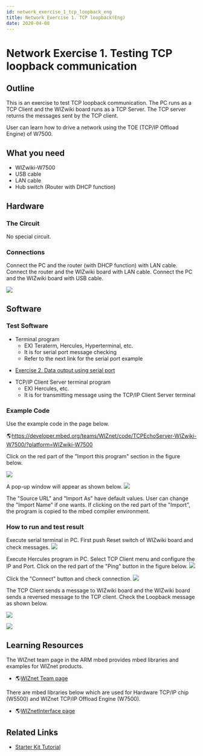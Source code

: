 ```yaml
---
id: network_exercise_1_tcp_loopback_eng
title: Network Exercise 1. TCP loopback(Eng)
date: 2020-04-08
---
```


# Network Exercise 1. Testing TCP loopback communication

## Outline

This is an exercise to test TCP loopback communication. The PC runs as a
TCP Client and the WIZwiki board runs as a TCP Server. The TCP server
returns the messages sent by the TCP client.

User can learn how to drive a network using the TOE (TCP/IP Offload
Engine) of W7500.

## What you need

  - WIZwiki-W7500
  - USB cable
  - LAN cable
  - Hub switch (Router with DHCP function)

## Hardware

### The Circuit

No special circuit.

### Connections

Connect the PC and the router (with DHCP function) with LAN cable.
Connect the router and the WIZwiki board with LAN cable. Connect the PC
and the WIZwiki board with USB cable.

![](/document_framework/img/products/wizwiki_mbed_kit/kit_en/tcp_loopback_system_config_en.png)

## Software

### Test Software

  - Terminal program
      - EX) Teraterm, Hercules, Hyperterminal, etc.
      - It is for serial port message checking
      - Refer to the next link for the serial port example

<!-- end list -->

 
  * [Exercise 2. Data output using serial port](Exercise_2._Serial_port(Eng).md)


  - TCP/IP Client Server terminal program
      - EX) Hercules, etc.
      - It is for transmitting message using the TCP/IP Client Server
        terminal

### Example Code

Use the example code in the page below.

🌎<https://developer.mbed.org/teams/WIZnet/code/TCPEchoServer-WIZwiki-W7500/?platform=WIZwiki-W7500>

Click on the red part of the "Import this program" section in the figure
below.

![](/document_framework/img/products/wizwiki_mbed_kit/kit_en/ex_tcp_loop_1.jpg)

A pop-up window will appear as shown below.
![](/document_framework/img/products/wizwiki_mbed_kit/kit_en/ex_tcp_loop_2.jpg)

The "Source URL" and "Import As" have default values. User can change
the "Import Name" if one wants. If clicking on the red part of the
"Import", the program is copied to the mbed compiler environment.
### How to run and test result

Execute serial terminal in PC. First push Reset switch of WIZwiki board
and check messages.
![](/document_framework/img/products/wizwiki_mbed_kit/kit_en/ex_tcp_loop_server1.jpg)

Execute Hercules program in PC. Select TCP Client menu and configure the
IP and Port. Click on the red part of the "Ping" button in the figure
below. ![](https://github.com/Wiznet/document_framework/img/products/wizwiki_mbed_kit/kit_en/ex_tcp_loop_client1.jpg)

Click the "Connect" button and check connection.
![](/document_framework/img/products/wizwiki_mbed_kit/kit_en/ex_tcp_loop_client2.jpg)

The TCP Client sends a message to WIZwiki board and the WIZwiki board
sends a reversed message to the TCP client. Check the Loopback message
as shown below.

![](/document_framework/img/products/wizwiki_mbed_kit/kit_en/ex_tcp_loop_client3.jpg)

![](/document_framework/img/products/wizwiki_mbed_kit/kit_en/ex_tcp_loop_server2.jpg)

## Learning Resources

The WIZnet team page in the ARM mbed provides mbed libraries and
examples for WIZnet products.

  - 🌎[WIZnet Team page](https://developer.mbed.org/teams/WIZnet/)

There are mbed libraries below which are used for Hardware TCP/IP chip
(W5500) and WIZnet TCP/IP Offload Engine (W7500).

  - 🌎[WIZnetInterface
    page](https://developer.mbed.org/teams/WIZnet/code/WIZnetInterface/)
    

## Related Links

  * [Starter Kit Tutorial](Tutorial(Eng).md)
